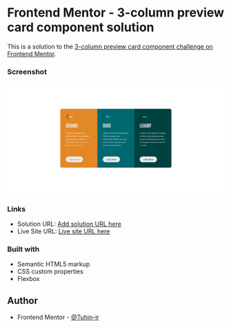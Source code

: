 # Frontend Mentor - 3-column preview card component solution

This is a solution to the [3-column preview card component challenge on Frontend Mentor](https://www.frontendmentor.io/challenges/3column-preview-card-component-pH92eAR2-).

### Screenshot

![](./screenshot.png)


### Links

- Solution URL: [Add solution URL here](https://your-solution-url.com)
- Live Site URL: [Live site URL here](https://tuhin-jr.github.io/Frontend-Mentor---Order-summary-card-solution/)



### Built with

- Semantic HTML5 markup
- CSS custom properties
- Flexbox


## Author

- Frontend Mentor - [@Tuhin-jr](https://www.frontendmentor.io/profile/Tuhin-jr)
